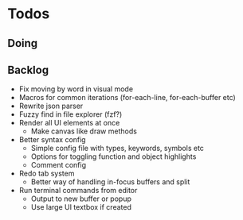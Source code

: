 # Todos

## Doing

## Backlog

- Fix moving by word in visual mode
- Macros for common iterations (for-each-line, for-each-buffer etc)
- Rewrite json parser
- Fuzzy find in file explorer (fzf?)
- Render all UI elements at once
  - Make canvas like draw methods
- Better syntax config
  - Simple config file with types, keywords, symbols etc
  - Options for toggling function and object highlights
  - Comment config
- Redo tab system
  - Better way of handling in-focus buffers and split
- Run terminal commands from editor
  - Output to new buffer or popup
  - Use large UI textbox if created
